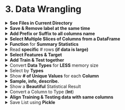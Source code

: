 # 3. Data Wrangling

<div style='width:1000px;margin:auto'>
<details><summary> <b>See Files in Current Directory</b> </summary>
<p>
~~~python
import os
print(os.listdir("../input"))
~~~
</p>
</details>

<details><summary> <b>Save & Remove label at the same time</b> </summary>
<p>
~~~python
label = iris.pop('species')
~~~
</p>
</details>

<details><summary> <b>Add Prefix or Suffix to all columns name</b> </summary>
<p>
~~~python
# Add Prefix
df.add_prefix('X_')

# Add Suffix
df.add_suffix('_Y')
~~~
</p>
</details>

<details><summary> <b>Create Rare Category</b> </summary>
<p>
~~~python
# See the value counts for each category
genre.value_counts()

# Select the top n categories
top_four = genre.value_counts().nlargest(4).index
top_four

# Add Rare category
genre_updated = genre.where(genre.isin(top_four), other='Rare')

# See the changes
genre_updated.value_counts()
~~~
</p>
</details>

<details><summary> <b>Select Multiple Slices of Columns from a DataFrame</b> </summary>
<p>
~~~python
# DataFrame
df = pd.DataFrame(np.random.rand(3, 11), columns=list('ABCDEFGHIJk'))

# Option 1
pd.concat([df.loc[:, 'A', 'C'], df.loc[:, 'F'], df.loc[:, 'J':'K']], axis='columns')

# Option 2
df[list(df.columns[0:3]) + list(df.columns[5]) + list(df.columns[9:11])]

# Option 3
df.iloc[:, np.r_[0:3, 5, 9:11]]

~~~
</p>
</details>

<details><summary> <b>Remove Duplicated cat/num features</b> </summary>
<p>
~~~python
train_enc = pd.DataFrame(index=train_reduced.index)

for col in tqdm_notebook(traintest.columns):
    train_enc[col] = train_reduced[col].factorize()[0]
~~~

~~~python
dup_cols = {}

for i, c1 in enumerate(tqdm_notebook(train_enc.columns)):
    for c2 in train_enc.columns[i+1:]:
        if c2 not in dup_cols and np.all(train_enc[c1] == train_enc[c2]):
            dup_cols[c2] = c1
~~~

<h4> Drop them </h4>
~~~python
traintest.drop(dup_cols.keys(), axis=1, inplace=True)
~~~
</p>
</details>


<details><summary> <b>Function</b> for <b>Summary Statistics</b> </summary>
<p>
~~~python
# Credits: https://www.kaggle.com/kabure/eda-feat-engineering-encode-conquer
from scipy import stats

# Summary dataframe
def summary_table(df, sort_col=0):
    summary              = pd.DataFrame({'dtypes': df.dtypes}).reset_index()
    summary.columns      = ['Name', 'dtypes']
    summary['Missing']   = df.isnull().sum().values
    summary['M_Percent'] = round(100 * summary['Missing'] / df.shape[0], 2)
    summary['Uniques']   = df.nunique().values
    summary['First Value'] = df.loc[0].values
    summary['Second Value'] = df.loc[1].values
    summary['Third Value'] = df.loc[2].values

    for name in summary['Name'].value_counts().index:
        summary.loc[summary['Name'] == name, 'Entropy'] = round(stats.entropy(df[name].value_counts(normalize=True), base=2), 2)

    summary = summary.sort_values(by=[sort_col], ascending=False) if sort_col else summary
    
    # Print some smmaries.
    print(f'~> Dataframe has {bg(df.shape[1])} Columns, and {bg(df.shape[0])} Rows.')
    print(f'~> Dataframe has {bg(summary[summary["Missing"] > 0].shape[0], color="red")} Columns have [Missing] Values.')
    print('---'*20)
    for type_name in np.unique(df.dtypes):
        print(f'~> There are {bg(df.select_dtypes(type_name).shape[1])}\t Columns that have [Type] = {bg(type_name, "s", "green")}')


    return summary.style.background_gradient(cmap='summer_r')
~~~
</p>
</details>


<details><summary>See If which features have <b>Differencet Distrubtion</b> in <b>traing</b> and <b>test</b> datasets <b>(KS Test)</b> </summary>
<p>

<p><a href="https://www.kaggle.com/alexpengxiao/preprocessing-model-averaging-by-xgb-lgb-1-39"><b>Credits</b></a> </p>
~~~python
from scipy.stats import ks_2samp
THRESHOLD_P_VALUE = 0.01 #need tuned
THRESHOLD_STATISTIC = 0.3 #need tuned
diff_cols = []
for col in train.columns:
    statistic, pvalue = ks_2samp(train[col].values, test[col].values)
    if pvalue <= THRESHOLD_P_VALUE and np.abs(statistic) > THRESHOLD_STATISTIC:
        diff_cols.append(col)
for col in diff_cols:
    if col in train.columns:
        train.drop(col, axis=1, inplace=True)
        test.drop(col, axis=1, inplace=True)
train.shape
~~~
</p>
</details>


<details><summary> Read <b>specific</b> # rows <b>(if data is large)</b> </summary>
<p>
~~~python
features_sample = pd.read_csv('../input/home-credit-default-risk-feature-tools/feature_matrix.csv', nrows = 20000)
~~~
</p>
</details>

<details><summary> <b>Select Features & Target</b> </summary>
<p style="margin: 0; padding: 0">
[Get The Data 1](file:///media/mosaab/Volume/Personal/Development/Courses%20Docs/Data%20Science/10_%20K-Nearest%20Neighbors/3_KNN%20Project-Mosaab.html#Get-the-Data) 

<b>NOTE:</b> This method works only if the `Target` class is the last column.

	X = df.iloc[:, :-1]
	y = df.iloc[:, -1]
	
[Get The Data 2](file:///media/mosaab/Volume/Personal/Development/Courses%20Docs/Data%20Science/10_%20K-Nearest%20Neighbors/2_KNN%20-%20Full%20Pipeline.html#Get-the-Data) 
~~~python
X = df.drop('TARGET CLASS', axis=1)
y = df['TARGET CLASS']
~~~
</p>
</details>

<details><summary> <b>Add Train & Test together</b> </summary>
<p>
~~~python
# Add identifying column
app_train['set'] = 'train'
app_test['set'] = 'test'
app_test["TARGET"] = np.nan

# Append the dataframes
app = app_train.append(app_test, ignore_index = True)

train = app[app['set'] == 'train']
train.head()
~~~
</p>
</details>


<details><summary> <b>De-Ananomitizing</b> </summary>
<p>
[<b>Example</b>](file:///media/mosaab/Volume/Courses/Computer%20Science/Advanced/Machine%20Learning/[FreeCoursesOnline.Me]%20Coursera%20-%20How%20to%20Win%20a%20Data%20Science%20Competition%20%20Learn%20from%20Top%20Kagglers/008.Exploratory%20data%20analysis/Ananomized%20Data%20&%20Visualization.html#Importing,-Importing,-Importing:) 
</p>
</details>

<details><summary> Show <b>a specific number of columns in (df.head())</b> </summary>
<p style="margin: 0; padding: 0">
~~~python
pd.options.display.max_columns = 1700
~~~
</p>
</details>

<details><summary>Convert <b>Data Types</b> for <b>LESS</b> memory size</summary>
<p style="margin: 0">
[<b>Check this Article</b>](https://medium.com/@vincentteyssier/optimizing-the-size-of-a-pandas-dataframe-for-low-memory-environment-5f07db3d72e) 
~~~python
import sys

def return_size(df):
    """Return size of dataframe in gigabytes"""
    return round(sys.getsizeof(df) / 1e9, 2)

def convert_types(df, print_info = False):
    
    original_memory = df.memory_usage().sum()
    
    # Iterate through each column
    for c in df:
        
        # Convert ids and booleans to integers
        if ('SK_ID' in c):
            df[c] = df[c].fillna(0).astype(np.int32)
            
        # Convert objects to category
        elif (df[c].dtype == 'object') and (df[c].nunique() < df.shape[0]):
            df[c] = df[c].astype('category')
        
        # Booleans mapped to integers
        elif list(df[c].unique()) == [1, 0]:
            df[c] = df[c].astype(bool)
        
        # Float64 to float32
        elif df[c].dtype == float:
            df[c] = df[c].astype(np.float32)
            
        # Int64 to int32
        elif df[c].dtype == int:
            df[c] = df[c].astype(np.int32)
        
    new_memory = df.memory_usage().sum()
    
    if print_info:
        print(f'Original Memory Usage: {round(original_memory / 1e9, 2)} gb.')
        print(f'New Memory Usage: {round(new_memory / 1e9, 2)} gb.')
        
    return df
~~~

### 2. Much more efficient one.
~~~python
from tqdm import tqdm_notebook

def reduce_mem_usage(df):
    start_mem = df.memory_usage().sum() / 1024**3
    print('~> Memory usage of dataframe is {:.3f} GB'.format(start_mem))

    for col in tqdm_notebook(df.columns):
        col_type = df[col].dtype
        if col_type != object:
                c_min = df[col].min()
                c_max = df[col].max()
                if str(col_type)[:3] == 'int':
                    if c_min > np.iinfo(np.int8).min and c_max < np.iinfo(np.int8).max:
                        df[col] = df[col].astype(np.int8)
                    elif c_min > np.iinfo(np.uint8).min and c_max < np.iinfo(np.uint8).max:
                        df[col] = df[col].astype(np.uint8)
                    elif c_min > np.iinfo(np.int16).min and c_max < np.iinfo(np.int16).max:
                        df[col] = df[col].astype(np.int16)
                    elif c_min > np.iinfo(np.uint16).min and c_max < np.iinfo(np.uint16).max:
                        df[col] = df[col].astype(np.uint16)
                    elif c_min > np.iinfo(np.int32).min and c_max < np.iinfo(np.int32).max:
                        df[col] = df[col].astype(np.int32)
                    elif c_min > np.iinfo(np.uint32).min and c_max < np.iinfo(np.uint32).max:
                        df[col] = df[col].astype(np.uint32)                    
                    elif c_min > np.iinfo(np.int64).min and c_max < np.iinfo(np.int64).max:
                        df[col] = df[col].astype(np.int64)
                    elif c_min > np.iinfo(np.uint64).min and c_max < np.iinfo(np.uint64).max:
                        df[col] = df[col].astype(np.uint64)
                else:
                    if c_min > np.finfo(np.float16).min and c_max < np.finfo(np.float16).max:
                        df[col] = df[col].astype(np.float16)
                    elif c_min > np.finfo(np.float32).min and c_max < np.finfo(np.float32).max:
                        df[col] = df[col].astype(np.float32)
                    else:
                        df[col] = df[col].astype(np.float64)
        ## Comment this if you have NaN value in this column.
        # else:
            # df[col] = df[col].astype('category')

    end_mem = df.memory_usage().sum() / 1024**3
    print('~> Memory usage after optimization is: {:.3f} GB'.format(end_mem))
    print('~> Decreased by {:.1f}%'.format(100 * (start_mem - end_mem) / start_mem))
    print('---'*20)
    return df
~~~
</p>
</details>

<details><summary> Select by <b>Types</b> </summary>
<p style="margin: 0">
~~~python
df.select_dtypes('int').nunique()

# You can use it, to select `Categorical Variables`
college.select_dtypes('object').nunique()

# Returns a number of columns from the same type
college.select_dtypes('float').nunique().count()
~~~
</p>
</details>

<details><summary> Show <b># of Columns</b> for each <b>Type</b> </summary>
<p style="margin: 0">
~~~python
# Number of each type of column
app_train.dtypes.value_counts()

#### Result ####
float64    65
int64      41
object     16
dtype: int64
~~~
</p>
</details>

<details><summary> Show <b># of Unique Values</b> for each <b>Column</b> </summary>
<p>
~~~python
# Number of unique classes in each object column
app_train.select_dtypes('object').apply(pd.Series.nunique, axis = 0)

#### Result #####
NAME_CONTRACT_TYPE             2
CODE_GENDER                    3
FLAG_OWN_CAR                   2
FLAG_OWN_REALTY                2
NAME_TYPE_SUITE                7
NAME_INCOME_TYPE               8
NAME_EDUCATION_TYPE            5
NAME_FAMILY_STATUS             6
~~~
</p>
</details>
<details><summary> Rename <b>Columns Name</b> </summary>
<p>
~~~python
rename = {'Column Name 1':'New Name 1', 
	'Column Name 2': 'New Name 2'}
data.rename(index=str, columns=rename, inplace=True)
~~~

</p>
</details>


<details><summary> <b>Sample, info, describe.</b> </summary>
<p style="margin: 0">
<p><a href="file:///media/mosaab/Volume/Personal/Development/Courses%20Docs/Data%20Science/0_%20A%20Data%20Science%20Framework%20to%20achieve%2099%20Accuracy/a-data-science-framework-to-achieve-99-accuracy.html#3.2-Meet-and-Greet-Data">Meet and Greet Data</a> </p>
~~~python
df.sample(10)
df.head()
df.tail()
df.describe(include='all')
df.info()
~~~
</p>
</details>

<details><summary> Show a <b>Beautiful</b> Statistical Result </summary>
<p><a href="file:///media/mosaab/Volume/Personal/Development/Courses%20Docs/Kaggle's%20Notebooks/1_Titanic%20Survival/EDA%20To%20Prediction(DieTanic).html#Embarked--%3E-Categorical-Value">See the <b>Result</b></a> <br>
<a href="https://pandas.pydata.org/pandas-docs/stable/user_guide/style.html">See the <b>Doc</b></a> </p>
<p>
~~~python
data.groupby(['Fare_Range'])['Survived'].mean().to_frame().style.background_gradient(cmap='summer_r')

data['Age_band'].value_counts().to_frame().style.background_gradient(cmap='summer')#checking the number of passenegers in each band

pd.crosstab(data.Parch,data.Pclass).style.background_gradient(cmap='summer_r')
~~~
</p>
</details>

<details><summary> <b>Word Cloud</b></summary>
<p style="margin: 0">
~~~python
# textn_w is your list of words.
wc = WordCloud(width=1440, height=1080, background_color='black',
               max_words=len(textn_w), stopwords=stopwords)
wc.generate(textn_w)
print(bg('Word Cloud for non_duplicate Questions Pairs:', 'str', 'green'))
plt.figure(figsize=(20, 15))
plt.imshow(wc, interpolation='bilinear')
plt.axis('off');
~~~

<h4> 2. Generate from Dictionary (tag, number of occurances)</h4>
[<b>Notebook</b>](file:///media/mosaab/Volume/Personal/Development/Courses%20Docs/Applied%20ML%20Course/0_Code/0_Case%20Studies/4_Stackoverflow%20Tag%20Predictor/1_Course%20Code/SO_Tag_Predictor.html) 
~~~python
# Lets first convert the 'result' dictionary to 'list of tuples'
tup = dict(result.items())
#Initializing WordCloud using frequencies of tags.
wordcloud = WordCloud(    background_color='black',
                          width=1600,
                          height=800,
                    ).generate_from_frequencies(tup)

fig = plt.figure(figsize=(30,20))
plt.imshow(wordcloud)
plt.axis('off')
plt.tight_layout(pad=0)
fig.savefig("tag.png")
plt.show()
~~~
</p>
</details>


- Calculate the skewness & Kurtios. <span style='color:white;background-color:red;padding:3px'>Not Complete</span>


<details><summary>From <b>String</b> to <b>Date</b></summary>
<p style="margin: 0">
<p><a href="file:///media/mosaab/Volume/Personal/Development/Courses%20Docs/Data%20Science/8_First%20Capstone%20Project/911%20Calls%20Data%20Capstone%20Project-Mosaab.html#From-String-to-Datetime">See <b>Code</b> in notebook</a> </p>
~~~python
df['timeStamp'] = pd.to_datetime(df['timeStamp'])
~~~
</p>
</details>


<details><summary>Convert a Column to Type (<b>Int</b>)</summary>
<p style="margin: 0">
[See <b>Code</b> in Kaggle](https://www.kaggle.com/jemseow/machine-learning-to-predict-app-ratings) 
~~~python
# convert reviews to numeric
df['Reviews'] = df['Reviews'].astype(int)
~~~
</p>
</details>

<details><summary><b>Align Training & Testing data with same columns</b></summary>
<p>
[see <b>results</b>](file:///media/mosaab/Volume/Personal/Development/Courses%20Docs/Kaggle's%20Notebooks/3_Home%20Credit%20Loans/1_Start%20Here:%20A%20Gentle%20Introduction.html#Aligning-Training-and-Testing-Data) 
~~~python
train_labels = app_train['TARGET']

# Align the training and testing data, keep only columns present in both dataframes
app_train, app_test = app_train.align(app_test, join = 'inner', axis = 1)

# Add the target back in
app_train['TARGET'] = train_labels

print('Training Features shape: ', app_train.shape)
print('Testing Features shape: ', app_test.shape)
~~~
</p>
</details>


<details><summary>Show <b>Top Correlated Features</b> with <b>TARGET</b></summary>
<p>
~~~python
# Function to calculate correlations with the target for a dataframe
def target_corrs(df, target):

    # List of correlations
    corrs = []

    # Iterate through the columns 
    for col in df.columns:
        print(col)
        # Skip the target column
        if col != target:
            # Calculate correlation with the target
            corr = df[target].corr(df[col])

            # Append the list as a tuple
            corrs.append((col, corr))
            
    # Sort by absolute magnitude of correlations
    corrs = sorted(corrs, key = lambda x: abs(x[1]), reverse = True)
    
    return corrs
~~~
</p>
</details>

<details><summary>Save List using <b>Pickle</b></summary>
<p>

<h4>1. Save list</h4>
~~~python
# Save the onehot columns to later use.
with open('onehot_cols.pkl', 'wb') as f:
    pickle.dump(onehot_cols, f)
~~~

<h4>2. Load List</h4>
~~~python
with open('onehot_cols.pkl', 'rb') as f:
	myList = pickle.load(f)
~~~

<h4>3. Read or Save (Compact Version) (best)</h4>
~~~python
# See if frequency encoded colums is there or not.
if os.path.isfile('./freq_cols.pkl'):
    with open('freq_cols.pkl', 'rb') as f: 
        freq_cols = pickle.load(f)
else:
    # Select only the dummy variables.
    freq_cols = [col for col in train.columns if col.startswith('freq')]
    
    # Save the onehot columns to later use.
    with open('freq_cols.pkl', 'wb') as f:
        pickle.dump(freq_cols, f)
~~~
</p>
</details>

 </div>



